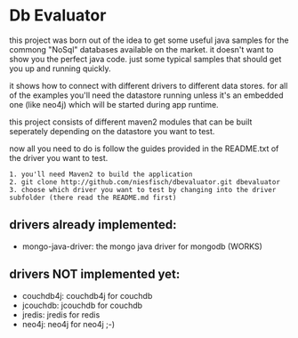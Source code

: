 # Db Evaluator

this project was born out of the idea to get some useful java samples for the commong "NoSql" databases
available on the market. it doesn't want to show you the perfect java code. just some typical samples
that should get you up and running quickly.

it shows how to connect with different drivers to different data stores. for all of the examples you'll
need the datastore running unless it's an embedded one (like  neo4j) which will be started during app runtime.

this project consists of different maven2 modules that can be built seperately depending on the datastore you
want to test.

now all you need to do is follow the guides provided in the README.txt of the driver you want to test.
 
    1. you'll need Maven2 to build the application
    2. git clone http://github.com/niesfisch/dbevaluator.git dbevaluator 
    3. choose which driver you want to test by changing into the driver subfolder (there read the README.md first)

## drivers already implemented:

* mongo-java-driver: the mongo java driver for mongodb (WORKS)

## drivers NOT implemented yet:

* couchdb4j: couchdb4j for couchdb
* jcouchdb: jcouchdb for couchdb
* jredis: jredis for redis
* neo4j: neo4j for neo4j ;-)

